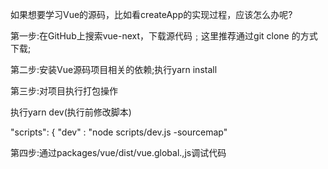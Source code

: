 如果想要学习Vue的源码，比如看createApp的实现过程，应该怎么办呢?

第一步:在GitHub上搜索vue-next，下载源代码﹔这里推荐通过git clone 的方式下载;

第二步:安装Vue源码项目相关的依赖;执行yarn install

第三步:对项目执行打包操作

执行yarn dev(执行前修改脚本)

"scripts": {
"dev" : "node scripts/dev.js -sourcemap"

第四步:通过packages/vue/dist/vue.global.,js调试代码
